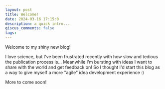 ```yaml
---
layout: post
title: Welcome!
date: 2024-03-16 17:15:0
description: a quick intro...
giscus_comments: false
tags:
---
```


Welcome to my shiny new blog!

I love science, but I've been frustrated recently with how slow
and tedious the publication process is... Meanwhile I'm bursting
with ideas I want to share with the world and get feedback on!
So I thought I'd start this blog as a way to give myself a more
"agile" idea development experience :)

More to come soon!
